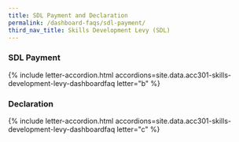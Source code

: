 ```yaml
---
title: SDL Payment and Declaration
permalink: /dashboard-faqs/sdl-payment/
third_nav_title: Skills Development Levy (SDL)
---
```


### SDL Payment

{% include letter-accordion.html accordions=site.data.acc301-skills-development-levy-dashboardfaq letter="b" %}

### Declaration

{% include letter-accordion.html accordions=site.data.acc301-skills-development-levy-dashboardfaq letter="c" %}
